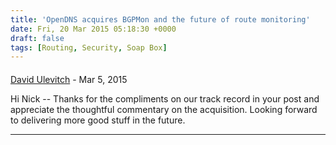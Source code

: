 ```yaml
---
title: 'OpenDNS acquires BGPMon and the future of route monitoring'
date: Fri, 20 Mar 2015 05:18:30 +0000
draft: false
tags: [Routing, Security, Soap Box]
---
```



#### 
[David Ulevitch]( "david@opendns.com") - <time datetime="2015-03-20 14:17:43">Mar 5, 2015</time>

Hi Nick -- Thanks for the compliments on our track record in your post and appreciate the thoughtful commentary on the acquisition. Looking forward to delivering more good stuff in the future.
<hr />
